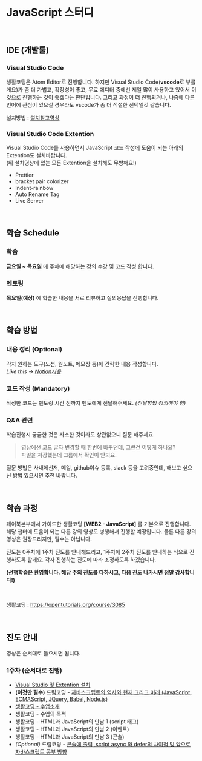 # JavaScript 스터디

<br>

## IDE (개발툴)

### Visual Studio Code

생활코딩은 Atom Editor로 진행합니다. 하지만 Visual Studio Code(**vscode**로 부를게요)가 좀 더 가볍고, 확장성이 좋고, 무료 에디터 중에선 제일 많이 사용하고 있어서 이것으로 진행하는 것이 좋겠다는 판단입니다. 그리고 과정이 더 진행되거나, 나중에 다른 언어에 관심이 있으실 경우라도 vscode가 좀 더 적절한 선택일것 같습니다.

설치방법 : [설치참고영상](https://youtu.be/bS9yTI2fC0w)

### Visual Studio Code Extention

Visual Studio Code를 사용하면서 JavaScript 코드 작성에 도움이 되는 아래의 Extention도 설치바랍니다.  
(위 설치영상에 있는 모든 Extention을 설치해도 무방해요!)

- Prettier
- bracket pair colorizer
- Indent-rainbow
- Auto Rename Tag
- Live Server

<br>

## 학습 Schedule

### 학습

**금요일 ~ 목요일** 에 주차에 해당하는 강의 수강 및 코드 작성 합니다.

### 멘토링

**목요일(예상)** 에 학습한 내용을 서로 리뷰하고 질의응답을 진행합니다.

<br>

## 학습 방법

### 내용 정리 (Optional)

각자 원하는 도구(노션, 원노트, 메모장 등)에 간략한 내용 작성합니다.  
_Like this -> [Notion사용](https://bony-loaf-5cb.notion.site/JavaScript-15a1a798754b42f59d553605a1f60804)_

### 코드 작성 (Mandatory)

작성한 코드는 멘토링 시간 전까지 멘토에게 전달해주세요. _(전달방법 정의해야 함)_

### Q&A 관련

학습진행시 궁금한 것은 사소한 것이라도 상관없으니 질문 해주세요.

> 영상에선 코드 글자 변경할 때 한번에 바꾸던데, 그런건 어떻게 하나요?  
> 파일을 저장했는데 크롬에서 확인이 안되요.

질문 방법은 사내메신저, 메일, github이슈 등록, slack 등을 고려중인데, 해보고 싶으신 방법 있으시면 추천 바랍니다.

<br>

## 학습 과정

페이북본부에서 가이드한 생활코딩 **[WEB2 - JavaScript]** 를 기본으로 진행합니다.  
해당 챕터에 도움이 되는 다른 강의 영상도 병행해서 진행할 예정입니다. 물론 다른 강의 영상은 권장드리지만, 필수는 아닙니다.

진도는 0주차에 1주차 진도를 안내해드리고, 1주차에 2주차 진도를 안내하는 식으로 진행하도록 할게요. 각자 진행하는 진도에 따라 조정하도록 하겠습니다.

**(선행학습은 환영합니다. 해당 주의 진도를 다하시고, 다음 진도 나가시면 정말 감사합니다!)**

<br>

생활코딩 : https://opentutorials.org/course/3085

<br>

## 진도 안내

영상은 순서대로 들으시면 됩니다.

### 1주차 (순서대로 진행)

- [Visual Studio 및 Extention 설치](https://youtu.be/bS9yTI2fC0w)
- **(이것만 필수)** 드림코딩 - [자바스크립트의 역사와 현재 그리고 미래 (JavaScript, ECMAScript, JQuery, Babel, Node.js)](https://youtu.be/wcsVjmHrUQg)
- [생활코딩 - 수업소개](https://opentutorials.org/course/3085)
- 생활코딩 - 수업의 목적
- 생활코딩 - HTML과 JavaScript의 만남 1 (script 태그)
- 생활코딩 - HTML과 JavaScript의 만남 2 (이벤트)
- 생활코딩 - HTML과 JavaScript의 만남 3 (콘솔)
- _(Optional)_ 드림코딩 - [콘솔에 출력, script async 와 defer의 차이점 및 앞으로 자바스크립트 공부 방향](https://youtu.be/tJieVCgGzhs)
